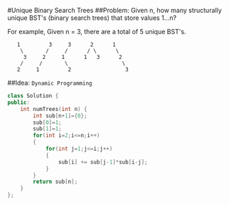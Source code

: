 #Unique Binary Search Trees
##Problem:
Given n, how many structurally unique BST's (binary search trees) that store values 1...n?

For example,
Given n = 3, there are a total of 5 unique BST's.
```
   1         3     3      2      1
    \       /     /      / \      \
     3     2     1      1   3      2
    /     /       \                 \
   2     1         2                 3
```
##Idea:
`Dynamic Programming`
```cpp
class Solution {
public:
    int numTrees(int n) {
        int sub[n+1]={0};
        sub[0]=1;
        sub[1]=1;
        for(int i=2;i<=n;i++)
        {
            for(int j=1;j<=i;j++)
            {
                sub[i] += sub[j-1]*sub[i-j];
            }
        }
        return sub[n];
    }
};
```